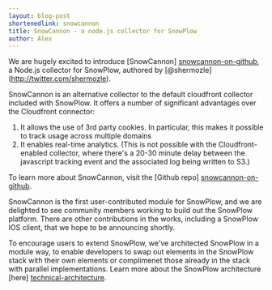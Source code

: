 ```yaml
---
layout: blog-post
shortenedlink: snowcannon
title: SnowCannon - a node.js collector for SnowPlow
author: Alex
---
```


We are hugely excited to introduce [SnowCannon] [snowcannon-on-github], a Node.js collector for SnowPlow, authored by [@shermozle] (http://twitter.com/shermozle).

SnowCannon is an alternative collector to the default cloudfront collector included with SnowPlow. It offers a number of significant advantages over the Cloudfront connector:

1. It allows the use of 3rd party cookies. In particular, this makes it possible to track usage across multiple domains
2. It enables real-time analytics. (This is not possible with the Cloudfront-enabled collector, where there's a 20-30 minute delay between the javascript tracking event and the associated log being written to S3.)

To learn more about SnowCannon, visit the [Github repo] [snowcannon-on-github].

SnowCannon is the first user-contributed module for SnowPlow, and we are delighted to see community members working to build out the SnowPlow platform. There are other contributions in the works, including a SnowPlow IOS client, that we hope to be announcing shortly.

To encourage users to extend SnowPlow, we've architected SnowPlow in a module way, to enable developers to swap out elements in the SnowPlow stack with their own elements or complimenet those already in the stack with parallel implementations. Learn more about the SnowPlow architecture [here] [technical-architecture]. 

[snowcannon-on-github]: https://github.com/shermozle/SnowCannon
[technical-architecture]: /product/technical-architecture.html